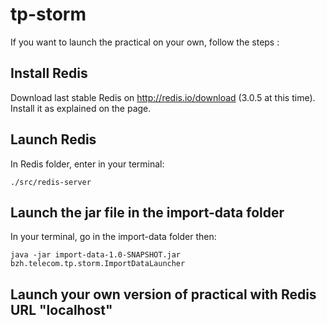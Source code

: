 # tp-storm

If you want to launch the practical on your own, follow the steps :

## Install Redis
Download last stable Redis on http://redis.io/download (3.0.5 at this time).
Install it as explained on the page.

## Launch Redis
In Redis folder, enter in your terminal:

    ./src/redis-server

## Launch the jar file in the import-data folder
In your terminal, go in the import-data folder then:

    java -jar import-data-1.0-SNAPSHOT.jar bzh.telecom.tp.storm.ImportDataLauncher

## Launch your own version of practical with Redis URL "localhost"
